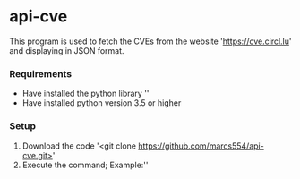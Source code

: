 # api-cve
This program is used to fetch the CVEs from the website '<https://cve.circl.lu>' and displaying
in JSON format.

### Requirements
* Have installed the python library '<requests>'
* Have installed python version 3.5 or higher

### Setup
1. Download the code '<git clone https://github.com/marcs554/api-cve.git>'
2. Execute the command; Example:'<python api-cve.py cve-2020-4542>'
